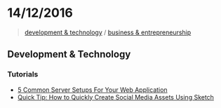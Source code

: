 # 14/12/2016

> [development & technology](#development--technology) / [business & entrepreneurship](#business--entrepreneurship)

## Development & Technology

### Tutorials
- [5 Common Server Setups For Your Web Application](https://www.digitalocean.com/community/tutorials/5-common-server-setups-for-your-web-application)
- [Quick Tip: How to Quickly Create Social Media Assets Using Sketch](https://webdesign.tutsplus.com/tutorials/quick-tip-how-to-quickly-create-social-media-assets-using-sketch--cms-27868)